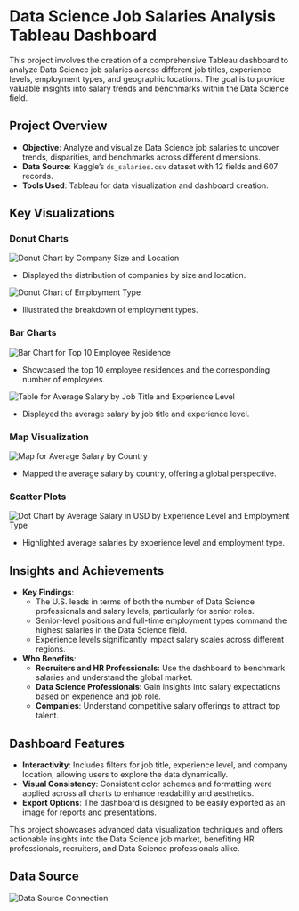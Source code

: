 # Data Science Job Salaries Analysis Tableau Dashboard

This project involves the creation of a comprehensive Tableau dashboard to analyze Data Science job salaries across different job titles, experience levels, employment types, and geographic locations. The goal is to provide valuable insights into salary trends and benchmarks within the Data Science field.

## Project Overview

- **Objective**: Analyze and visualize Data Science job salaries to uncover trends, disparities, and benchmarks across different dimensions.
- **Data Source**: Kaggle’s `ds_salaries.csv` dataset with 12 fields and 607 records.
- **Tools Used**: Tableau for data visualization and dashboard creation.

## Key Visualizations

### Donut Charts
![Donut Chart by Company Size and Location](path/to/Pie%20chart%20by%20Total%20companies%20by%20size%20and%20location.png)
- Displayed the distribution of companies by size and location.

![Donut Chart of Employment Type](path/to/Pie%20chart%20of%20Employement%20Type.png)
- Illustrated the breakdown of employment types.

### Bar Charts
![Bar Chart for Top 10 Employee Residence](path/to/Bar%20graph%20for%20Top%2010%20Employee%20Residence.png)
- Showcased the top 10 employee residences and the corresponding number of employees.

![Table for Average Salary by Job Title and Experience Level](path/to/Table%20chart%20for%20Avg%20salary%20by%20job%20title%20and%20experience%20level.png)
- Displayed the average salary by job title and experience level.

### Map Visualization
![Map for Average Salary by Country](path/to/Map%20graph%20for%20Average%20salary%20by%20country.png)
- Mapped the average salary by country, offering a global perspective.

### Scatter Plots
![Dot Chart by Average Salary in USD by Experience Level and Employment Type](path/to/Dot%20chart%20by%20Avg%20Salary%20in%20usd%20by%20Experience%20level%20and%20Employement%20type.png)
- Highlighted average salaries by experience level and employment type.

## Insights and Achievements

- **Key Findings**:
  - The U.S. leads in terms of both the number of Data Science professionals and salary levels, particularly for senior roles.
  - Senior-level positions and full-time employment types command the highest salaries in the Data Science field.
  - Experience levels significantly impact salary scales across different regions.
- **Who Benefits**:
  - **Recruiters and HR Professionals**: Use the dashboard to benchmark salaries and understand the global market.
  - **Data Science Professionals**: Gain insights into salary expectations based on experience and job role.
  - **Companies**: Understand competitive salary offerings to attract top talent.

## Dashboard Features

- **Interactivity**: Includes filters for job title, experience level, and company location, allowing users to explore the data dynamically.
- **Visual Consistency**: Consistent color schemes and formatting were applied across all charts to enhance readability and aesthetics.
- **Export Options**: The dashboard is designed to be easily exported as an image for reports and presentations.

This project showcases advanced data visualization techniques and offers actionable insights into the Data Science job market, benefiting HR professionals, recruiters, and Data Science professionals alike.

## Data Source

![Data Source Connection](path/to/Data%20Source.png)
